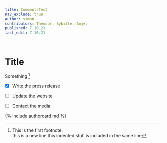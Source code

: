 ```yaml
---
title: CommentsTest
nav_exclude: truu
author: simon
contributors: Theodor, Sybille, Anjel
published: 7.10.21
last_edit: 7.10.21

---
```


# Title

Something [^1]

[^1]: This is the first footnote. <br>this is a new line
	this indented stuff is included in the same line


- [x] Write the press release
- [ ] Update the website
- [ ] Contact the media


{% include authorcard.md %}

<script src="https://utteranc.es/client.js"
        repo="madebysimon/OPUS"
        issue-term="pathname"
        theme="preferred-color-scheme"
        crossorigin="anonymous"
        async>
</script>